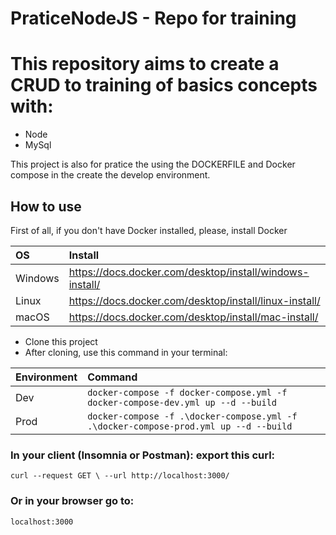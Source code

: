 # PraticeNodeJS - Repo for training

# This repository aims to create a CRUD to training of basics concepts with:

- Node
- MySql 

This project is also for pratice the using the DOCKERFILE and Docker compose in the create the develop environment. 

## How to use

First of all, if you don't have Docker installed, please, install Docker 

| OS | Install | 
| :---- | :---- |
| Windows | https://docs.docker.com/desktop/install/windows-install/ |
| Linux | https://docs.docker.com/desktop/install/linux-install/ |
| macOS | https://docs.docker.com/desktop/install/mac-install/ |

- Clone this project
- After cloning, use this command in your terminal: 


| Environment | Command | 
| :---- | :---- |
| Dev | `docker-compose -f docker-compose.yml -f docker-compose-dev.yml up --d --build`|
| Prod | `docker-compose -f .\docker-compose.yml -f .\docker-compose-prod.yml up --d --build`|

### In your client (Insomnia or Postman): export this curl: 

`curl --request GET \
  --url http://localhost:3000/` 

### Or in your browser go to: 
`localhost:3000`